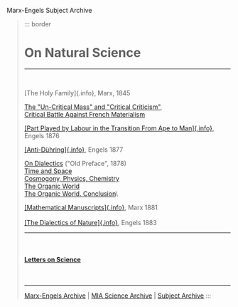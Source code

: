 Marx-Engels Subject Archive

> ::: border
>  
>
> # On Natural Science
>
> ------------------------------------------------------------------------
>
>  
>
> [The Holy Family]{.info}, Marx, 1845
>
> [The "Un-Critical Mass" and "Critical
> Criticism"](../../1845/holy-family/ch07_2.htm),\
> [Critical Battle Against French
> Materialism](../../1845/holy-family/ch06_3_d.htm)
>
> [[Part Played by Labour in the Transition From Ape to
> Man]{.info}](../../1876/part-played-labour/index.htm),\
> Engels 1876
>
> [[Anti-Dühring]{.info}](../../1877/anti-duhring/index.htm), Engels
> 1877
>
> [On Dialectics](../../1878/05/dialectics.htm) ("Old Preface", 1878)\
> [Time and Space](../../1877/anti-duhring/ch03.htm)\
> [Cosmogony, Physics, Chemistry](../../1877/anti-duhring/ch04.htm)\
> [The Organic World](../../1877/anti-duhring/ch05.htm)\
> [The Organic World. Conclusion](../../1877/anti-duhring/ch06.htm)\
>
> [[Mathematical
> Manuscripts]{.info}](../../1881/mathematical-manuscripts/index.html),
> Marx 1881\
> \
> [[The Dialectics of Nature]{.info}](../../1883/don/index.htm), Engels
> 1883
>
> ------------------------------------------------------------------------
>
>  
>
> #### [Letters on Science](../../../letters/subject/science.htm)
>
>  
>
> ------------------------------------------------------------------------
>
> [Marx-Engels Archive](../../../index.htm) \| [MIA Science
> Archive](../../../../../subject/science/index.htm) \| [Subject
> Archive](../index.htm)
> :::
